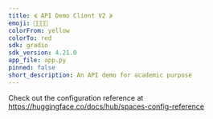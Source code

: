 ```yaml
---
title: ≼ API Demo Client V2 ≽
emoji: 🔌👩🏻‍💻
colorFrom: yellow
colorTo: red
sdk: gradio
sdk_version: 4.21.0
app_file: app.py
pinned: false
short_description: An API demo for academic purpose
---
```


Check out the configuration reference at https://huggingface.co/docs/hub/spaces-config-reference
